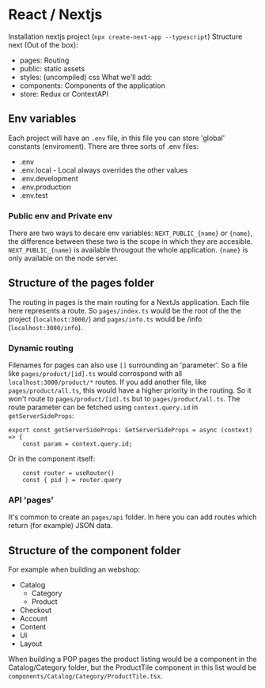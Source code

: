 # React / Nextjs
Installation nextjs project (`npx create-next-app --typescript`)
Structure next (Out of the box):
- pages: Routing
- public: static assets
- styles: (uncompiled) css
What we'll add:
- components: Components of the application
- store: Redux or ContextAPI

## Env variables
Each project will have an `.env` file, in this file you can store 'global' constants (enviroment). 
There are three sorts of .env files:
- .env
- .env.local - Local always overrides the other values
- .env.development
- .env.production
- .env.test
### Public env and Private env
There are two ways to decare env variables:
`NEXT_PUBLIC_{name}` or `{name}`, the difference between these two is the scope in which they are accesible. `NEXT_PUBLIC_{name}` is available througout the whole application. `{name}` is only available on the node server.

## Structure of the pages folder
The routing in pages is the main routing for a NextJs application. Each file here represents a route.
So `pages/index.ts` would be the root of the the project (`localhost:3000/`) and `pages/info.ts` would be /info (`localhost:3000/info`).
### Dynamic routing
Filenames for pages can also use `[]` surrounding an 'parameter'. So a file like `pages/product/[id].ts` would corrospond with all `localhost:3000/product/*` routes.
If you add another file, like `pages/product/all.ts`, this would have a higher priority in the routing. So it won't route to `pages/product/[id].ts` but to `pages/product/all.ts`.
The route parameter can be fetched using `context.query.id` in `getServerSideProps`:
```
export const getServerSideProps: GetServerSideProps = async (context) => {
    const param = context.query.id;
```
Or in the component itself:
```
    const router = useRouter()
    const { pid } = router.query
```
### API 'pages'
It's common to create an `pages/api` folder. In here you can add routes which return (for example) JSON data.

## Structure of the component folder
For example when building an webshop:
- Catalog
  - Category
  - Product
- Checkout
- Account
- Content
- UI
- Layout

When building a POP pages the product listing would be a component in the Catalog/Category folder, but the ProductTile component in this list would be `components/Catalog/Category/ProductTile.tsx`.